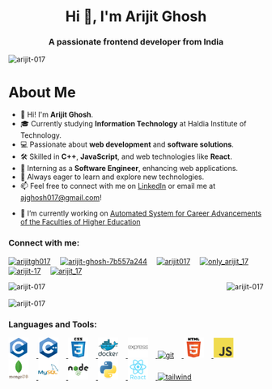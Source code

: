 <h1 align="center">Hi 👋, I'm Arijit Ghosh</h1>
<h3 align="center">A passionate frontend developer from India</h3>

<p align="left"> <img src="https://komarev.com/ghpvc/?username=arijit-017&label=Profile%20views&color=0e75b6&style=flat" alt="arijit-017" /> </p>

<p align="left">
  
# About Me

- 👋 Hi! I'm **Arijit Ghosh**.
- 🎓 Currently studying **Information Technology** at Haldia Institute of Technology.
- 💻 Passionate about **web development** and **software solutions**.
- 🛠️ Skilled in **C++**, **JavaScript**, and web technologies like **React**.
- 🚀 Interning as a **Software Engineer**, enhancing web applications.
- 🌱 Always eager to learn and explore new technologies.
- 📫 Feel free to connect with me on [LinkedIn](https://www.linkedin.com/in/arijit-ghosh-7b557a244) or email me at [ajghosh017@gmail.com](mailto:ajghosh017@gmail.com)!

</p>

- 🔭 I’m currently working on [Automated System for Career Advancements of the Faculties of Higher Education](https://github.com/apsharma07/SIH1613)

<h3 align="left">Connect with me:</h3>
<p align="left">
  <a href="https://twitter.com/arijitgh017" target="blank"><img align="center" src="https://raw.githubusercontent.com/rahuldkjain/github-profile-readme-generator/master/src/images/icons/Social/twitter.svg" alt="arijitgh017" height="30" width="40" style="margin-right: 15px;" /></a>
  <a href="https://linkedin.com/in/arijit-ghosh-7b557a244" target="blank"><img align="center" src="https://raw.githubusercontent.com/rahuldkjain/github-profile-readme-generator/master/src/images/icons/Social/linked-in-alt.svg" alt="arijit-ghosh-7b557a244" height="30" width="40" style="margin-right: 15px;" /></a>
  <a href="https://kaggle.com/arijit017" target="blank"><img align="center" src="https://raw.githubusercontent.com/rahuldkjain/github-profile-readme-generator/master/src/images/icons/Social/kaggle.svg" alt="arijit017" height="30" width="40" style="margin-right: 15px;" /></a>
  <a href="https://instagram.com/only_arijit_17" target="blank"><img align="center" src="https://raw.githubusercontent.com/rahuldkjain/github-profile-readme-generator/master/src/images/icons/Social/instagram.svg" alt="only_arijit_17" height="30" width="40" style="margin-right: 15px;" /></a>
  <a href="https://codeforces.com/profile/arijit-17" target="blank"><img align="center" src="https://raw.githubusercontent.com/rahuldkjain/github-profile-readme-generator/master/src/images/icons/Social/codeforces.svg" alt="arijit-17" height="30" width="40" style="margin-right: 15px;" /></a>
  <a href="https://www.leetcode.com/arijit_17" target="blank"><img align="center" src="https://raw.githubusercontent.com/rahuldkjain/github-profile-readme-generator/master/src/images/icons/Social/leet-code.svg" alt="arijit_17" height="30" width="40" /></a>
</p>

<div>
<p><img align="left" src="https://github-readme-stats.vercel.app/api?username=arijit-017&show_icons=true&locale=en" alt="arijit-017" /></p>

<p><img align="right" src="https://github-readme-streak-stats.herokuapp.com/?user=arijit-017&" alt="arijit-017" /></p>
<br/>
<p><img align="center" src="https://github-readme-stats.vercel.app/api/top-langs?username=arijit-017&show_icons=true&locale=en&layout=compact" alt="arijit-017" style="top: 15px;"/></p>
</div>

<h3 align="left">Languages and Tools:</h3>
<p align="left">
  <a href="https://www.cprogramming.com/" target="_blank" rel="noreferrer">
    <img src="https://raw.githubusercontent.com/devicons/devicon/master/icons/c/c-original.svg" alt="c" width="40" height="40" style="margin-right: 15px;"/>
  </a>
  <a href="https://www.w3schools.com/cpp/" target="_blank" rel="noreferrer">
    <img src="https://raw.githubusercontent.com/devicons/devicon/master/icons/cplusplus/cplusplus-original.svg" alt="cplusplus" width="40" height="40" style="margin-right: 15px;"/>
  </a>
  <a href="https://www.w3schools.com/css/" target="_blank" rel="noreferrer">
    <img src="https://raw.githubusercontent.com/devicons/devicon/master/icons/css3/css3-original-wordmark.svg" alt="css3" width="40" height="40" style="margin-right: 15px;"/>
  </a>
  <a href="https://www.docker.com/" target="_blank" rel="noreferrer">
    <img src="https://raw.githubusercontent.com/devicons/devicon/master/icons/docker/docker-original-wordmark.svg" alt="docker" width="40" height="40" style="margin-right: 15px;"/>
  </a>
  <a href="https://expressjs.com" target="_blank" rel="noreferrer">
    <img src="https://raw.githubusercontent.com/devicons/devicon/master/icons/express/express-original-wordmark.svg" alt="express" width="40" height="40" style="margin-right: 15px;"/>
  </a>
  <a href="https://git-scm.com/" target="_blank" rel="noreferrer">
    <img src="https://www.vectorlogo.zone/logos/git-scm/git-scm-icon.svg" alt="git" width="40" height="40" style="margin-right: 15px;"/>
  </a>
  <a href="https://www.w3.org/html/" target="_blank" rel="noreferrer">
    <img src="https://raw.githubusercontent.com/devicons/devicon/master/icons/html5/html5-original-wordmark.svg" alt="html5" width="40" height="40" style="margin-right: 15px;"/>
  </a>
  <a href="https://developer.mozilla.org/en-US/docs/Web/JavaScript" target="_blank" rel="noreferrer">
    <img src="https://raw.githubusercontent.com/devicons/devicon/master/icons/javascript/javascript-original.svg" alt="javascript" width="40" height="40" style="margin-right: 15px;"/>
  </a>
  <a href="https://www.mongodb.com/" target="_blank" rel="noreferrer">
    <img src="https://raw.githubusercontent.com/devicons/devicon/master/icons/mongodb/mongodb-original-wordmark.svg" alt="mongodb" width="40" height="40" style="margin-right: 15px;"/>
  </a>
  <a href="https://www.mysql.com/" target="_blank" rel="noreferrer">
    <img src="https://raw.githubusercontent.com/devicons/devicon/master/icons/mysql/mysql-original-wordmark.svg" alt="mysql" width="40" height="40" style="margin-right: 15px;"/>
  </a>
  <a href="https://nodejs.org" target="_blank" rel="noreferrer">
    <img src="https://raw.githubusercontent.com/devicons/devicon/master/icons/nodejs/nodejs-original-wordmark.svg" alt="nodejs" width="40" height="40" style="margin-right: 15px;"/>
  </a>
  <a href="https://www.python.org" target="_blank" rel="noreferrer">
    <img src="https://raw.githubusercontent.com/devicons/devicon/master/icons/python/python-original.svg" alt="python" width="40" height="40" style="margin-right: 15px;"/>
  </a>
  <a href="https://reactjs.org/" target="_blank" rel="noreferrer">
    <img src="https://raw.githubusercontent.com/devicons/devicon/master/icons/react/react-original-wordmark.svg" alt="react" width="40" height="40" style="margin-right: 15px;"/>
  </a>
  <a href="https://tailwindcss.com/" target="_blank" rel="noreferrer">
    <img src="https://www.vectorlogo.zone/logos/tailwindcss/tailwindcss-icon.svg" alt="tailwind" width="40" height="40"/>
  </a>
</p>
